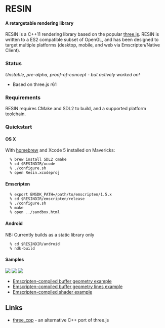 RESIN
=====

#### A retargetable rendering library  ####

RESIN is a C++11 rendering library based on the popular
[three.js](http://threejs.org). RESIN is written to a ES2 compatible subset of
OpenGL, and has been designed to target multiple platforms (desktop, mobile,
and web via Emscripten/Native Client).

### Status ###

_Unstable, pre-alpha, proof-of-concept - but actively worked on!_

* Based on three.js r61

### Requirements ###

RESIN requires CMake and SDL2 to build, and a supported platform toolchain.

### Quickstart ###

#### OS X ####

With [homebrew](http://brew.sh) and Xcode 5 installed on Mavericks:

```
  % brew install SDL2 cmake
  % cd $RESINDIR/xcode
  % ./configure.sh
  % open Resin.xcodeproj
```

#### Emscripten ####

```
  % export EMSDK_PATH=/path/to/emscripten/1.5.x
  % cd $RESINDIR/emscripten/release
  % ./configure.sh
  % make
  % open ../sandbox.html
```

#### Android ####

NB: Currently builds as a static library only

```
  % cd $RESINDIR/android
  % ndk-build
```

#### Samples ####

<img src="https://raw.github.com/safetydank/resinlib/master/docs/images/buffer_geometry.png">
<img src="https://raw.github.com/safetydank/resinlib/master/docs/images/buffer_geometry_lines.png">
<img src="https://raw.github.com/safetydank/resinlib/master/docs/images/shader.png">

* [Emscripten-compiled buffer geometry example](http://resin.arp.io/buffer_geometry.html)
* [Emscripten-compiled buffer geometry lines example](http://resin.arp.io/buffer_geometry_lines.html)
* [Emscripten-compiled shader example](http://resin.arp.io/shader.html)

## Links ##

* [three_cpp](https://github.com/jdduke/three_cpp) - an alternative C++ port of three.js


